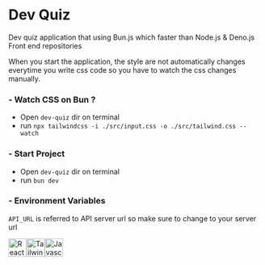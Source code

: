# Dev Quiz

Dev quiz application that using Bun.js which faster than Node.js & Deno.js
Front end repositories

When you start the application, the style are not automatically
changes everytime you write css code so you have to watch the css changes manually.

### - Watch CSS on Bun ?
- Open `dev-quiz` dir on terminal
- run `npx tailwindcss -i ./src/input.css -o ./src/tailwind.css --watch`

### - Start Project
- Open `dev-quiz` dir on terminal
- run `bun dev`

### - Environment Variables
`API_URL` is referred to API server url so make sure to change to your server url

<div style="display: flex;">
  <img src='https://svgshare.com/i/iMA.svg' alt="React JS" height="36px" />
  <img src='https://svgshare.com/i/iLM.svg' alt="Tailwind CSS" height="36px" />
  <img src='https://svgshare.com/i/iLU.svg' title='Javascript' height="36px" />
</div>